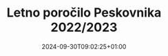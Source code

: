 ---
title: "Letno poročilo Peskovnika 2022/2023"
date: 2024-09-30T09:02:25+01:00
description: ""
file: "Letno-poročilo-Peskovnika-2023_2024.pdf"
kind: "document"
---